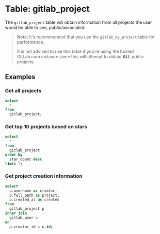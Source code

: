 # Table: gitlab_project

The `gitlab_project` table will obtain information from all projects the user would be able to see, public/associated.

> Note: It's recommended that you use the `gitlab_my_project` table for performance.
>
>It is not advised to use this table if you're using the hosted GitLab.com instance since this will attempt to obtain **ALL** public projects.

## Examples

### Get all projects
```sql
select
  *
from
  gitlab_project;
```

### Get top 10 projects based on stars
```sql
select
  *
from
  gitlab_project
order by
  star_count desc
limit 1;  
```

### Get project creation information
```sql
select
  u.username as creator,
  p.full_path as project,
  p.created_at as created
from
  gitlab_project p
inner join
  gitlab_user u
on 
  p.creator_id = u.id;
```